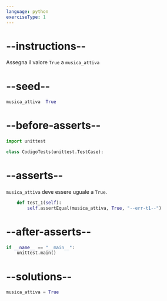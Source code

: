 ```yaml
---
language: python
exerciseType: 1
---
```


# --instructions--

Assegna il valore `True`  a `musica_attiva`

# --seed--

```python
musica_attiva  True
```

# --before-asserts--

```python
import unittest

class CodigoTests(unittest.TestCase):
```

# --asserts--

`musica_attiva` deve essere uguale a `True`.

```python
    def test_1(self):
        self.assertEqual(musica_attiva, True, "--err-t1--")
```

# --after-asserts--

```python
if __name__ == "__main__":
    unittest.main()
```

# --solutions--

```python
musica_attiva = True
```
